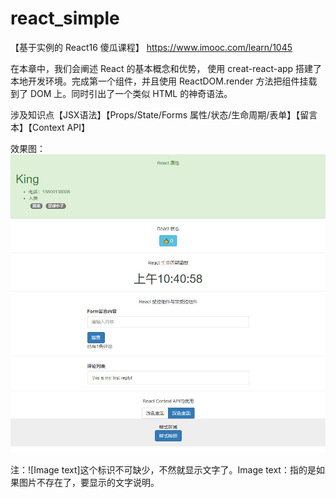 # react_simple
【基于实例的 React16 傻瓜课程】
https://www.imooc.com/learn/1045

在本章中，我们会阐述 React 的基本概念和优势， 使用 creat-react-app 搭建了本地开发环境。完成第一个组件，并且使用 ReactDOM.render 方法把组件挂载到了 DOM 上。同时引出了一个类似 HTML 的神奇语法。


涉及知识点【JSX语法】【Props/State/Forms 属性/状态/生命周期/表单】【留言本】【Context API】




效果图：
![Image text](https://raw.githubusercontent.com/leforyou/react_simple/master/public/%E6%95%88%E6%9E%9C%E5%9B%BE.jpg)



注：![Image text]这个标识不可缺少，不然就显示文字了。Image text：指的是如果图片不存在了，要显示的文字说明。


